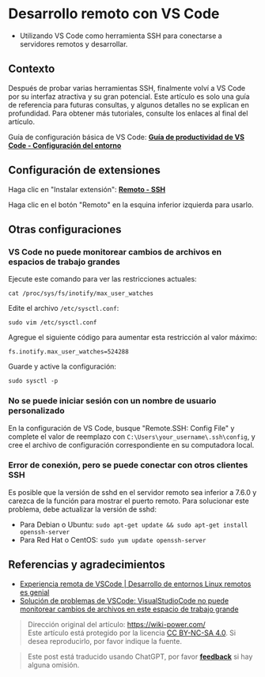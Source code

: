 # Desarrollo remoto con VS Code

- Utilizando VS Code como herramienta SSH para conectarse a servidores remotos y desarrollar.

## Contexto

Después de probar varias herramientas SSH, finalmente volví a VS Code por su interfaz atractiva y su gran potencial. Este artículo es solo una guía de referencia para futuras consultas, y algunos detalles no se explican en profundidad. Para obtener más tutoriales, consulte los enlaces al final del artículo.

Guía de configuración básica de VS Code: [**Guía de productividad de VS Code - Configuración del entorno**](https://wiki-power.com/VSCode生产力指南-环境配置)

## Configuración de extensiones

Haga clic en "Instalar extensión": [**Remoto - SSH**](https://marketplace.visualstudio.com/items?itemName=ms-vscode-remote.remote-ssh)

Haga clic en el botón "Remoto" en la esquina inferior izquierda para usarlo.

## Otras configuraciones

### VS Code no puede monitorear cambios de archivos en espacios de trabajo grandes

Ejecute este comando para ver las restricciones actuales:

```shell
cat /proc/sys/fs/inotify/max_user_watches
```

Edite el archivo `/etc/sysctl.conf`:

```shell
sudo vim /etc/sysctl.conf
```

Agregue el siguiente código para aumentar esta restricción al valor máximo:

```shell
fs.inotify.max_user_watches=524288
```

Guarde y active la configuración:

```shell
sudo sysctl -p
```

### No se puede iniciar sesión con un nombre de usuario personalizado

En la configuración de VS Code, busque "Remote.SSH: Config File" y complete el valor de reemplazo con `C:\Users\your_username\.ssh\config`, y cree el archivo de configuración correspondiente en su computadora local.

### Error de conexión, pero se puede conectar con otros clientes SSH

Es posible que la versión de sshd en el servidor remoto sea inferior a 7.6.0 y carezca de la función para mostrar el puerto remoto. Para solucionar este problema, debe actualizar la versión de sshd:

- Para Debian o Ubuntu: `sudo apt-get update && sudo apt-get install openssh-server`
- Para Red Hat o CentOS: `sudo yum update openssh-server`

## Referencias y agradecimientos

- [Experiencia remota de VSCode | Desarrollo de entornos Linux remotos es genial](https://zhuanlan.zhihu.com/p/64849549)
- [Solución de problemas de VSCode: VisualStudioCode no puede monitorear cambios de archivos en este espacio de trabajo grande](http://www.deadnine.com/somehow/2019/0208/1481.html)

> Dirección original del artículo: <https://wiki-power.com/>  
> Este artículo está protegido por la licencia [CC BY-NC-SA 4.0](https://creativecommons.org/licenses/by/4.0/deed.zh). Si desea reproducirlo, por favor indique la fuente.

> Este post está traducido usando ChatGPT, por favor [**feedback**](https://github.com/linyuxuanlin/Wiki_MkDocs/issues/new) si hay alguna omisión.